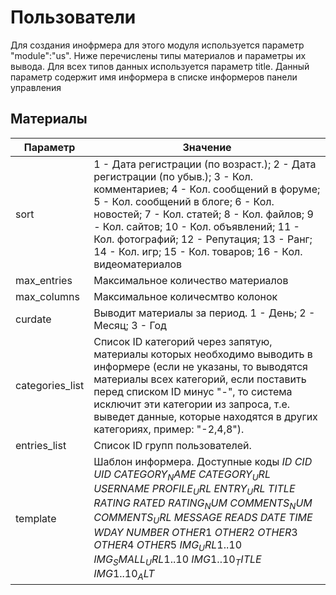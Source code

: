 # Пользователи

Для создания инофрмера для этого модуля используется параметр "module":"us". Ниже перечислены типы материалов и параметры их вывода. Для всех типов данных используется параметр title. Данный параметр содержит имя информера в списке информеров панели управления

## Материалы
| Параметр | Значение |
| ------ | ------ |
| sort | 1 - Дата регистрации (по возраст.); 2 - Дата регистрации (по убыв.); 3 - Кол. комментариев; 4 - Кол. сообщений в форуме; 5 - Кол. сообщений в блоге; 6 - Кол. новостей; 7 - Кол. статей; 8 - Кол. файлов; 9 - Кол. сайтов; 10 - Кол. объявлений; 11 - Кол. фотографий; 12 - Репутация; 13 - Ранг; 14 - Кол. игр; 15 - Кол. товаров; 16 - Кол. видеоматериалов |
| max_entries | Максимальное количество материалов |
| max_columns | Максимальное количесмтво колонок |
| curdate | Выводит материалы за период. 1 - День; 2 - Месяц; 3 - Год |
| categories_list | Список ID категорий через запятую, материалы которых необходимо выводить в информере (если не указаны, то выводятся материалы всех категорий, если поставить перед списком ID минус "-", то система исключит эти категории из запроса, т.е. выведет данные, которые находятся в других категориях, пример: "-2,4,8"). |
| entries_list | Список ID групп пользователей. |
| template | Шаблон информера. Доступные коды $ID$ $CID$ $UID$ $CATEGORY_NAME$ $CATEGORY_URL$ $USERNAME$ $PROFILE_URL$ $ENTRY_URL$ $TITLE$ $RATING$ $RATED$ $RATING_NUM$ $COMMENTS_NUM$ $COMMENTS_URL$ $MESSAGE$ $READS$ $DATE$ $TIME$ $WDAY$ $NUMBER$ $OTHER1$ $OTHER2$ $OTHER3$ $OTHER4$ $OTHER5$ $IMG_URL1..10$ $IMG_SMALL_URL1..10$ $IMG1..10_TITLE$ $IMG1..10_ALT$ |
